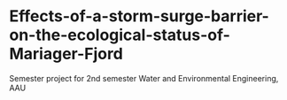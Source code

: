 # Effects-of-a-storm-surge-barrier-on-the-ecological-status-of-Mariager-Fjord
Semester project for 2nd semester Water and Environmental Engineering, AAU
